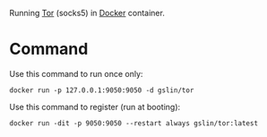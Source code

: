 Running [Tor](https://www.torproject.org/) (socks5) in [Docker](https://www.docker.com/) container.

Command
=======

Use this command to run once only:

    docker run -p 127.0.0.1:9050:9050 -d gslin/tor

Use this command to register (run at booting):

    docker run -dit -p 9050:9050 --restart always gslin/tor:latest
